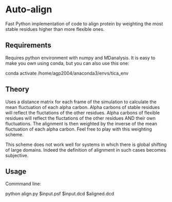 # Auto-align
Fast Python implementation of code to align protein by weighting the most stable residues higher than more flexible ones.

## Requirements
Requires python environment with numpy and MDanalysis. It is easy to make you own using conda, but you can also use this one:

 conda activate /home/agp2004/anaconda3/envs/tica_env
 
 ## Theory
Uses a distance matrix for each frame of the simulation to calculate the mean fluctuation of each alpha carbon. Alpha carbons of stable residues will reflect the fluctations of the other residues. Alpha carbons of flexible residues will reflect the fluctations of the other residues AND their own fluctuations. The alignment is then weighted by the inverse of the mean fluctuation of each alpha carbon. Feel free to play with this weighting scheme.

This scheme does not work well for systems in which there is global shifting of large domains. Indeed the definition of alignment in such cases becomes subjective.
 
 ## Usage
 Commmand line:

python align.py $input.psf $input.dcd $aligned.dcd
